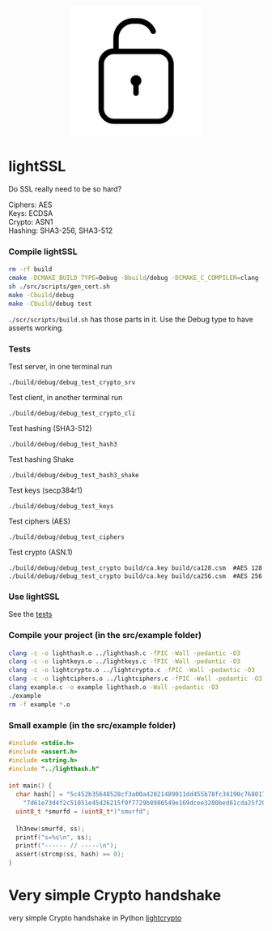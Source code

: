 <p align="center">
<img src="./.github/open-lock.png" width=256px height=256px title="Free access icons created by JessiGue - Flaticon" alt="https://www.flaticon.com/free-icons/free-access">
</p>

# lightSSL
Do SSL really need to be so hard?

Ciphers: AES<br>
Keys: ECDSA<br>
Crypto: ASN1<br>
Hashing: SHA3-256, SHA3-512<br>

### Compile lightSSL

```bash
rm -rf build
cmake -DCMAKE_BUILD_TYPE=Debug -Bbuild/debug -DCMAKE_C_COMPILER=clang
sh ./src/scripts/gen_cert.sh
make -Cbuild/debug
make -Cbuild/debug test
```
`./scr/scripts/build.sh` has those parts in it. Use the Debug type to have
asserts working.

### Tests
Test server, in one terminal run
```
./build/debug/debug_test_crypto_srv
```
Test client, in another terminal run
```
./build/debug/debug_test_crypto_cli
```
Test hashing (SHA3-512)
```
./build/debug/debug_test_hash3
```
Test hashing Shake
```
./build/debug/debug_test_hash3_shake
```
Test keys (secp384r1)
```
./build/debug/debug_test_keys
```
Test ciphers (AES)
```
./build/debug/debug_test_ciphers
```
Test crypto (ASN.1)
```
./build/debug/debug_test_crypto build/ca.key build/ca128.csm  #AES 128
./build/debug/debug_test_crypto build/ca.key build/ca256.csm  #AES 256
```
### Use lightSSL
See the [tests](https://github.com/smurfd/lightssl/tree/master/src/tests)

### Compile your project (in the src/example folder)
```bash
clang -c -o lighthash.o ../lighthash.c -fPIC -Wall -pedantic -O3
clang -c -o lightkeys.o ../lightkeys.c -fPIC -Wall -pedantic -O3
clang -c -o lightcrypto.o ../lightcrypto.c -fPIC -Wall -pedantic -O3
clang -c -o lightciphers.o ../lightciphers.c -fPIC -Wall -pedantic -O3
clang example.c -o example lighthash.o -Wall -pedantic -O3
./example
rm -f example *.o
```
### Small example (in the src/example folder)
```c
#include <stdio.h>
#include <assert.h>
#include <string.h>
#include "../lighthash.h"

int main() {
  char hash[] = "5c452b35648528cf3a00a42021489011dd455b78fc34190c7680173b2dcdcc"
    "7d61e73d4f2c51051e45d26215f9f7729b8986549e169dcee3280bed61cda25f20",ss[129];
  uint8_t *smurfd = (uint8_t*)"smurfd";

  lh3new(smurfd, ss);
  printf("s=%s\n", ss);
  printf("------ // -----\n");
  assert(strcmp(ss, hash) == 0);
}
```

# Very simple Crypto handshake
very simple Crypto handshake in Python
[lightcrypto](https://github.com/smurfd/lightssl/tree/main/src/lightcrypto)
